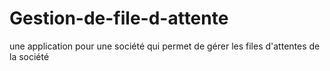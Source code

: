 # Gestion-de-file-d-attente
une application pour une société qui permet de gérer les files d'attentes de la société
